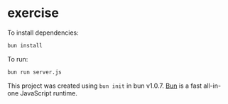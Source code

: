 # exercise

To install dependencies:

```bash
bun install
```

To run:

```bash
bun run server.js
```

This project was created using `bun init` in bun v1.0.7. [Bun](https://bun.sh) is a fast all-in-one JavaScript runtime.
